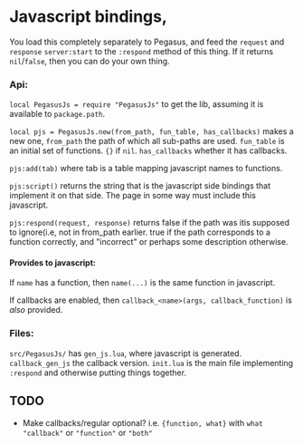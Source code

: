 # Javascript bindings,
You load this completely separately to Pegasus, and feed the
`request` and `response` `server:start` to the `:respond`
method of this thing. If it returns `nil`/`false`, then you can
do your own thing.

### Api:

`local PegasusJs = require "PegasusJs"` to get the lib, assuming it is
available to `package.path`.

`local pjs = PegasusJs.new(from_path, fun_table, has_callbacks)`
makes a new one, `from_path` the path of which all sub-paths are used.
`fun_table` is an initial set of functions. `{}` if `nil`.
`has_callbacks` whether it has callbacks.

`pjs:add(tab)` where tab is a table mapping javascript names to functions.

`pjs:script()` returns the string that is the javascript side bindings 
that implement it on that side. The page in some way must include this
javascript.

`pjs:respond(request, response)` returns false if the path was itis supposed
to ignore(i.e, not in from_path earlier. true if the path corresponds to a
function correctly, and "incorrect" or perhaps some description otherwise.

#### Provides to javascript:
If `name` has a function, then `name(...)` is the same function in javascript.

If callbacks are enabled, then `callback_<name>(args, callback_function)` is
*also* provided.

### Files:

`src/PegasusJs/` has `gen_js.lua`, where javascript is generated.
`callback_gen_js` the callback version. `init.lua` is the main file
implementing `:respond` and otherwise putting things together.

## TODO

* Make callbacks/regular optional? i.e.
  `{function, what}` with `what` `"callback"` or `"function"` or `"both"`
